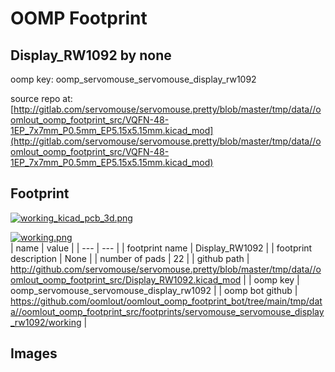 # OOMP Footprint  
## Display_RW1092  by none  
  
oomp key: oomp_servomouse_servomouse_display_rw1092  
  
source repo at: [http://gitlab.com/servomouse/servomouse.pretty/blob/master/tmp/data//oomlout_oomp_footprint_src/VQFN-48-1EP_7x7mm_P0.5mm_EP5.15x5.15mm.kicad_mod](http://gitlab.com/servomouse/servomouse.pretty/blob/master/tmp/data//oomlout_oomp_footprint_src/VQFN-48-1EP_7x7mm_P0.5mm_EP5.15x5.15mm.kicad_mod)  
## Footprint  
  
[![working_kicad_pcb_3d.png](working_kicad_pcb_3d_600.png)](working_kicad_pcb_3d.png)  
  
[![working.png](working_600.png)](working.png)  
| name | value | 
| --- | --- | 
| footprint name | Display_RW1092 | 
| footprint description | None | 
| number of pads | 22 | 
| github path | http://github.com/servomouse/servomouse.pretty/blob/master/tmp/data//oomlout_oomp_footprint_src/Display_RW1092.kicad_mod | 
| oomp key | oomp_servomouse_servomouse_display_rw1092 | 
| oomp bot github | https://github.com/oomlout/oomlout_oomp_footprint_bot/tree/main/tmp/data//oomlout_oomp_footprint_src/footprints/servomouse_servomouse_display_rw1092/working | 
## Images  
